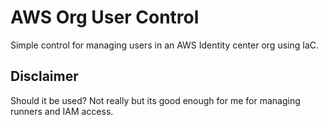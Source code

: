 # AWS Org User Control
Simple control for managing users in an AWS Identity center org using IaC.

## Disclaimer
Should it be used? Not really but its good enough for me for managing runners and IAM access.

